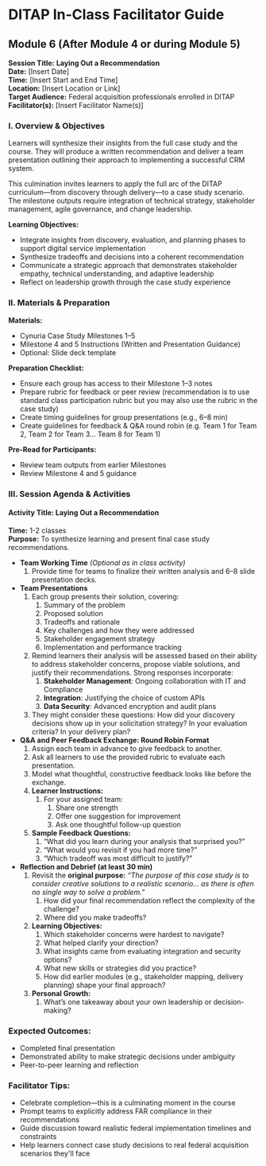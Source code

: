 # DITAP In-Class Facilitator Guide

## Module 6 (After Module 4 or during Module 5)

**Session Title:** **Laying Out a Recommendation**  
**Date:** \[Insert Date\]  
**Time:** \[Insert Start and End Time\]  
**Location:** \[Insert Location or Link\]  
**Target Audience:** Federal acquisition professionals enrolled in DITAP  
**Facilitator(s):** \[Insert Facilitator Name(s)\]

### I. Overview & Objectives

Learners will synthesize their insights from the full case study and the course. They will produce a written recommendation and deliver a team presentation outlining their approach to implementing a successful CRM system.

This culmination invites learners to apply the full arc of the DITAP curriculum—from discovery through delivery—to a case study scenario. The milestone outputs require integration of technical strategy, stakeholder management, agile governance, and change leadership.

**Learning Objectives:**

- Integrate insights from discovery, evaluation, and planning phases to support digital service implementation
- Synthesize tradeoffs and decisions into a coherent recommendation
- Communicate a strategic approach that demonstrates stakeholder empathy, technical understanding, and adaptive leadership
- Reflect on leadership growth through the case study experience

### II. Materials & Preparation

**Materials:**

- Cynuria Case Study Milestones 1–5
- Milestone 4 and 5 Instructions (Written and Presentation Guidance)
- Optional: Slide deck template

**Preparation Checklist:**

- Ensure each group has access to their Milestone 1–3 notes
- Prepare rubric for feedback or peer review (recommendation is to use standard class participation rubric but you may also use the rubric in the case study)
- Create timing guidelines for group presentations (e.g., 6–8 min)
- Create guidelines for feedback & Q&A round robin (e.g. Team 1 for Team 2, Team 2 for Team 3… Team 8 for Team 1)

**Pre-Read for Participants:**

- Review team outputs from earlier Milestones
- Review Milestone 4 and 5 guidance
  
### III. Session Agenda & Activities

#### Activity Title: Laying Out a Recommendation <br>

**Time:** 1-2 classes  
**Purpose:** To synthesize learning and present final case study recommendations.

- **Team Working Time** _(Optional as in class activity)_
    1. Provide time for teams to finalize their written analysis and 6–8 slide presentation decks.
- **Team Presentations**
    1. Each group presents their solution, covering:
        1. Summary of the problem
        2. Proposed solution
        3. Tradeoffs and rationale
        4. Key challenges and how they were addressed
        5. Stakeholder engagement strategy
        6. Implementation and performance tracking
    2. Remind learners their analysis will be assessed based on their ability to address stakeholder concerns, propose viable solutions, and justify their recommendations. Strong responses incorporate:
        1. **Stakeholder Management**: Ongoing collaboration with IT and Compliance
        2. **Integration**: Justifying the choice of custom APIs
        3. **Data Security**: Advanced encryption and audit plans
    3. They might consider these questions: How did your discovery decisions show up in your solicitation strategy? In your evaluation criteria? In your delivery plan?
- **Q&A and Peer Feedback Exchange: Round Robin Format**
    1. Assign each team in advance to give feedback to another.
    2. Ask all learners to use the provided rubric to evaluate each presentation.
    3. Model what thoughtful, constructive feedback looks like before the exchange.
    4. **Learner Instructions:**
        1. For your assigned team:
            1. Share one strength
            2. Offer one suggestion for improvement
            3. Ask one thoughtful follow-up question
    5. **Sample Feedback Questions:**
        1. “What did you learn during your analysis that surprised you?”
        2. “What would you revisit if you had more time?”
        3. “Which tradeoff was most difficult to justify?”
- **Reflection and Debrief (at least 30 min)**
    1. Revisit the **original purpose:** _“The purpose of this case study is to consider creative solutions to a realistic scenario… as there is often no single way to solve a problem.”_
        1. How did your final recommendation reflect the complexity of the challenge?
        2. Where did you make tradeoffs?
    2. **Learning Objectives:**
        1. Which stakeholder concerns were hardest to navigate?
        2. What helped clarify your direction?
        3. What insights came from evaluating integration and security options?
        4. What new skills or strategies did you practice?
        5. How did earlier modules (e.g., stakeholder mapping, delivery planning) shape your final approach?
    3. **Personal Growth:**
        1. What’s one takeaway about your own leadership or decision-making?

### Expected Outcomes:

- Completed final presentation
- Demonstrated ability to make strategic decisions under ambiguity
- Peer-to-peer learning and reflection  

### Facilitator Tips:

- Celebrate completion—this is a culminating moment in the course
- Prompt teams to explicitly address FAR compliance in their recommendations
- Guide discussion toward realistic federal implementation timelines and constraints
- Help learners connect case study decisions to real federal acquisition scenarios they'll face

